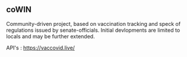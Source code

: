 ## coWIN
Community-driven project, based on vaccination tracking and speck of regulations issued by senate-officials. Initial devlopments are limited to locals and may be further extended.

API's :
       https://vaccovid.live/
